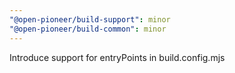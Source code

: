 ```yaml
---
"@open-pioneer/build-support": minor
"@open-pioneer/build-common": minor
---
```


Introduce support for entryPoints in build.config.mjs
